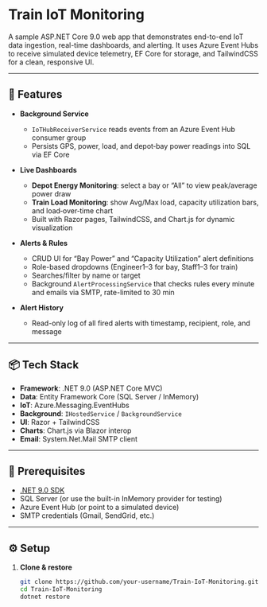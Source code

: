 # Train IoT Monitoring

A sample ASP.NET Core 9.0 web app that demonstrates end-to-end IoT data ingestion, real-time dashboards, and alerting. It uses Azure Event Hubs to receive simulated device telemetry, EF Core for storage, and TailwindCSS for a clean, responsive UI.

---

## 🚀 Features

- **Background Service**  
  - `IoTHubReceiverService` reads events from an Azure Event Hub consumer group  
  - Persists GPS, power, load, and depot‐bay power readings into SQL via EF Core  

- **Live Dashboards**  
  - **Depot Energy Monitoring**: select a bay or “All” to view peak/average power draw  
  - **Train Load Monitoring**: show Avg/Max load, capacity utilization bars, and load‐over‐time chart  
  - Built with Razor pages, TailwindCSS, and Chart.js for dynamic visualization  

- **Alerts & Rules**  
  - CRUD UI for “Bay Power” and “Capacity Utilization” alert definitions  
  - Role-based dropdowns (Engineer1–3 for bay, Staff1–3 for train)  
  - Searches/filter by name or target  
  - Background `AlertProcessingService` that checks rules every minute and emails via SMTP, rate-limited to 30 min  

- **Alert History**  
  - Read-only log of all fired alerts with timestamp, recipient, role, and message  

---

## 📦 Tech Stack

- **Framework**: .NET 9.0 (ASP.NET Core MVC)  
- **Data**: Entity Framework Core (SQL Server / InMemory)  
- **IoT**: Azure.Messaging.EventHubs  
- **Background**: `IHostedService` / `BackgroundService`  
- **UI**: Razor + TailwindCSS  
- **Charts**: Chart.js via Blazor interop  
- **Email**: System.Net.Mail SMTP client  

---

## 🔧 Prerequisites

- [.NET 9.0 SDK](https://dotnet.microsoft.com/download)  
- SQL Server (or use the built-in InMemory provider for testing)  
- Azure Event Hub (or point to a simulated device)  
- SMTP credentials (Gmail, SendGrid, etc.)

---

## ⚙️ Setup

1. **Clone & restore**  
   ```bash
   git clone https://github.com/your-username/Train-IoT-Monitoring.git
   cd Train-IoT-Monitoring
   dotnet restore
